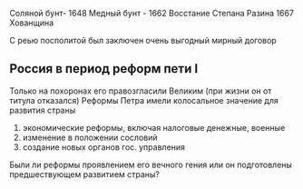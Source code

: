 Соляной бунт- 1648
Медный бунт - 1662 
Восстание Степана Разина 1667
Хованщина 

С реью посполитой был заключен очень выгодный мирный договор

## Россия в период реформ пети I 

Только на похоронах его правозгласили Великим (при жизни он от титула отказался)
Реформы Петра имели колосальное значение для развития страны

1. экономические реформы, включая налоговые денежные, военные
2. изменение в положении сословий
3. создание новых органов гос. управления

Были ли реформы проявлением его вечного гения или он подготовлены предшествующем развитием страны?